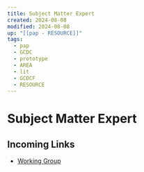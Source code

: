 ```yaml
---
title: Subject Matter Expert
created: 2024-08-08
modified: 2024-08-08
up: "[[pap - RESOURCE]]"
tags:
  - pap
  - GCDC
  - prototype
  - AREA
  - lit
  - GCDCF
  - RESOURCE
---
```

# Subject Matter Expert
## Incoming Links
- [Working Group](./Working%20Group.md)

